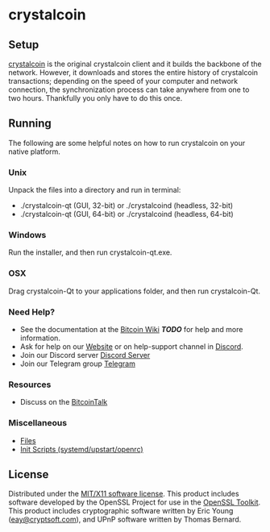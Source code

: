 crystalcoin
=====================

Setup
---------------------
[crystalcoin](https://www.crystalcoinproject.org/crystalcoin-wallets/) is the original crystalcoin client and it builds the backbone of the network. However, it downloads and stores the entire history of crystalcoin transactions; depending on the speed of your computer and network connection, the synchronization process can take anywhere from one to two hours. Thankfully you only have to do this once.

Running
---------------------
The following are some helpful notes on how to run crystalcoin on your native platform.

### Unix

Unpack the files into a directory and run in terminal:

- ./crystalcoin-qt (GUI, 32-bit) or ./crystalcoind (headless, 32-bit)
- ./crystalcoin-qt (GUI, 64-bit) or ./crystalcoind (headless, 64-bit)

### Windows

Run the installer, and then run crystalcoin-qt.exe.

### OSX

Drag crystalcoin-Qt to your applications folder, and then run crystalcoin-Qt.

### Need Help?

* See the documentation at the [Bitcoin Wiki](https://en.bitcoin.it/wiki/Main_Page) ***TODO***
for help and more information.
* Ask for help on our [Website](https://www.crystalcoinproject.org/help-support/) or on help-support channel in [Discord](http://discordapp.com/invite/B8F7Jdv).
* Join our Discord server [Discord Server](http://discordapp.com/invite/B8F7Jdv)
* Join our Telegram group [Telegram](http://t.me/crystalcoincoin )

### Resources

* Discuss on the [BitcoinTalk](https://bitcointalk.org/index.php?topic=1848351.0)

### Miscellaneous

- [Files](files.md)
- [Init Scripts (systemd/upstart/openrc)](init.md)

License
---------------------
Distributed under the [MIT/X11 software license](http://www.opensource.org/licenses/mit-license.php).
This product includes software developed by the OpenSSL Project for use in the [OpenSSL Toolkit](https://www.openssl.org/). This product includes
cryptographic software written by Eric Young ([eay@cryptsoft.com](mailto:eay@cryptsoft.com)), and UPnP software written by Thomas Bernard.
